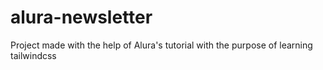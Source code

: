 # alura-newsletter
Project made with the help of Alura's tutorial with the purpose of learning tailwindcss
